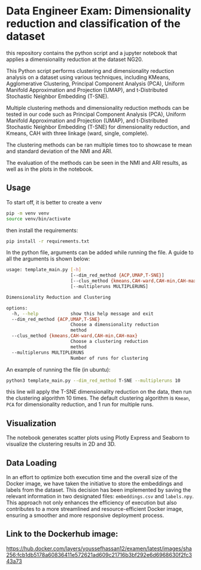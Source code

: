 # Data Engineer Exam: Dimensionality reduction and classification of the dataset 

this repository contains the python script and a jupyter notebook that applies a dimensionality reduction  at the dataset NG20. 

This Python script performs clustering and dimensionality reduction analysis on a dataset using various techniques, including KMeans, Agglomerative Clustering, Principal Component Analysis (PCA), Uniform Manifold Approximation and Projection (UMAP), and t-Distributed Stochastic Neighbor Embedding (T-SNE).


Multiple clustering methods and dimensionality reduction methods can be tested in our code such as Principal Component Analysis (PCA), Uniform Manifold Approximation and Projection (UMAP), and t-Distributed Stochastic Neighbor Embedding (T-SNE) for dimensionality reduction, and Kmeans, CAH with three linkage (ward, single, complete). 

The clustering methods can be ran multiple times too to showcase te mean and standard deviation of the NMI and ARI.

The evaluation of the methods can be seen in the NMI and ARI results, as well as in the plots in the notebook.

## Usage

To start off, it is better to create a venv

```bash
pip -m venv venv
source venv/bin/activate
```

then install the requirements:
```bash
pip install -r requirements.txt
```


In the python file, arguments can be added while running the file. A guide to all the arguments is shown below:

```bash
usage: template_main.py [-h]
                        [--dim_red_method {ACP,UMAP,T-SNE}]
                        [--clus_method {kmeans,CAH-ward,CAH-min,CAH-max}]
                        [--multipleruns MULTIPLERUNS]

Dimensionality Reduction and Clustering

options:
  -h, --help            show this help message and exit
  --dim_red_method {ACP,UMAP,T-SNE}
                        Choose a dimensionality reduction
                        method
  --clus_method {kmeans,CAH-ward,CAH-min,CAH-max}
                        Choose a clustering reduction
                        method
  --multipleruns MULTIPLERUNS
                        Number of runs for clustering
```

An example of running the file (in ubuntu):

```bash
python3 template_main.py --dim_red_method T-SNE --multipleruns 10
```

this line will apply the T-SNE dimensionality reduction on the data, then run the clustering algorithm 10 times. 
The default clustering algorithm is `Kmean`, `PCA` for dimensionality reduction, and 1 run for multiple runs. 


## Visualization
The notebook generates scatter plots using Plotly Express and Seaborn to visualize the clustering results in 2D and 3D.


## Data Loading
In an effort to optimize both execution time and the overall size of the Docker image, we have taken the initiative to store the embeddings and labels from the dataset. This decision has been implemented by saving the relevant information in two designated files: `embeddings.csv` and `labels.npy`. This approach not only enhances the efficiency of execution but also contributes to a more streamlined and resource-efficient Docker image, ensuring a smoother and more responsive deployment process.

## Link to the Dockerhub image:
https://hub.docker.com/layers/youssefhassan12/examen/latest/images/sha256:fcb1db5178a60836411e572621ad609c21716b3bf292e6d6968630f2fc343a73
